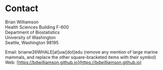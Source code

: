 # Contact

Brian Williamson  
Health Sciences Building F-600  
Department of Biostatistics  
University of Washington  
Seattle, Washington 98195  

Email: brianw26WHALE\[at\]uw\[dot\]edu (remove any mention of large marine mammals, and replace the other square-bracketed items with their symbol)  
Web: [https://bdwilliamson.github.io](https://bdwilliamson.github.io)